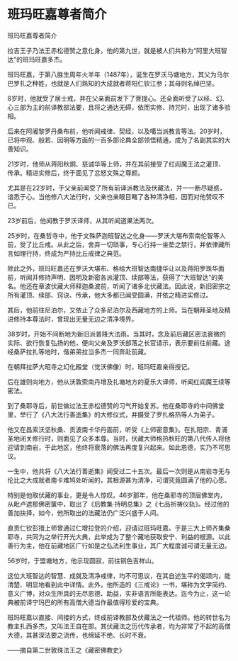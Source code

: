 # 班玛旺嘉尊者简介

班玛旺嘉尊者简介

拉吉王子乃法王赤松德赞之意化身，他的第九世，就是被人们共称为“阿里大班智达”的班玛旺嘉多杰。

班玛旺嘉，于第八胜生周年火羊年（1487年），诞生在罗沃马塘地方，其父为马尔巴罗扎之种姓，也就是人们熟知的大成就者蒋阳仁钦江参；其母则名绰巴坚。

8岁时，他就受了居士戒，并在父亲面前发下了菩提心。还全面听受了以经、幻、心三部为主的前译教部法要，且将之通达无碍，依而实修、持咒时，出现了诸多验相。

后来在阿阇黎罗丹桑布前，他听闻戒律、契经，以及噶当派教言等法。20岁时，已将中观、般若、因明等方面的一百多部论典全部领悟精通，成为了名副其实的大善知识。

21岁时，他师从蒋阳秋炯、慈诚华等上师，并在其前接受了红阎魔王法之灌顶、传承。精进实修后，终于面见了忿怒文殊之尊颜。

尤其是在22岁时，于父亲前闻受了所有前译派教法及伏藏法，并一一断尽疑惑，谙悉于心。当他修八大法行时，父亲也亲眼目睹了各种清净相，因而对他赞叹不已。

23岁前后，他闻教于罗沃译师，从其听闻道果法两次。

25岁时，在桑哲寺中，他于文殊萨迦班智达之化身——罗沃大堪布索南伦智等人前，受了比丘戒。从此之后，舍弃一切琐事，专心行持一坐垫之禁行，并依律藏所言如理行持，终成为严持比丘戒律之典范。

除此之外，班玛旺嘉还在罗沃大堪布、格给大班智达南捷华让以及蒋阳罗珠华面前，听闻并修持声明、因明及新密各派灌顶、续部等法，获得了“大班智达”的美名。他还在章波伏藏大师释迦桑波前，听闻了诸多北伏藏法。因此说，新旧密宗之所有灌顶、续部、窍诀、传承，他大多都已闻受圆满，并依之精进实修过。

其后，他前往尼泊尔，又依止了众多尼泊尔及西藏地方的上师。当在朝拜圣地及精进修持本尊法时，曾现出无量无边之清净境界。

38岁时，开始不间断地为新旧派普降大法雨。当其时，念及前后藏区密法衰微的实际、欲行恢复弘扬的他，便向父亲及罗沃部落之长官请示，表示要前往前藏。途经桑萨拉扎等地时，偕弟弟拉当多杰一同奔赴前藏。

在朝拜拉萨大昭寺之幻化殿堂（觉沃佛像）时，班玛旺嘉亲得授记。

后在雄则向地方，他从沃敦索南丹增及扎塘地方的夏乐大译师，听闻红阎魔王续等密法。

到了桑耶寺后，前世做过法王赤松德赞的习气开始复苏。他在桑耶寺的中间佛堂里，举行了《八大法行善逝集》的大修仪式，并摄受了罗扎格热等人为弟子。

他又在昌索沃坚秋桑、贡波南卡华丹面前，听受《上师密意集》。在扎阳宗、青浦圣地闭关修行时，则面见了众多本尊。当时，伏藏大师格热秋旺的第八代传人将他迎请到南岩，于此地区，他终将衰落的佛法再度复兴起来。如此恩德，实乃不可思议。

一生中，他共将《八大法行善逝集》闻受过二十五次。最后一次则是从南岩寺无与伦比之大成就者南卡难鸠处听闻的，其根源甚为清净，可谓究竟圆满了他的心愿。

特别是他取伏藏的事业，更是令人惊叹。46岁那年，他在桑耶寺的顶层佛堂内，从毗卢遮那佛密箧中，取出了《后教集·持明总集》之《七品祈祷仪轨》。经过他的善加抉择，如今，他所取出的法藏法仍广泛兴盛于人间。

直贡仁钦彭措上师曾通过仁增拉登的介绍，迎请过班玛旺嘉。于是三大上师齐集桑耶寺，共同为之举行开光大典，此举成为了整个藏地获取安宁、利益的根源。以此善行为主，他在前藏地区广行如是之弘法利生事业，其广大程度诚可谓无量无边。

56岁时，于盟塘地方，他示现圆寂，前往铜色吉祥山。

这位大班智达的智慧、成就及清净戒律，均不可思议，在其自述生平的偈颂内，能清楚、明显地看到此中详情。此外，他所造的《三戒论》一书，堪称为文字简约、意义广博，对众生所具的无尽恩德、助益，实非语言所能表达。迄今为止，这一论典被前译宁玛巴的所有高僧大德当作最值得珍爱的宝典。

班玛旺嘉以直接、间接的方式，终成前译教部及伏藏法之一代祖师。他的转世名为教主扎西多杰，又叫法王自在部。其伏藏法之历代传承者，均为非常了不起的高僧大德，其甚深法要之流传，也绵延不绝、长时不衰。

——摘自第二世敦珠法王之《藏密佛教史》


